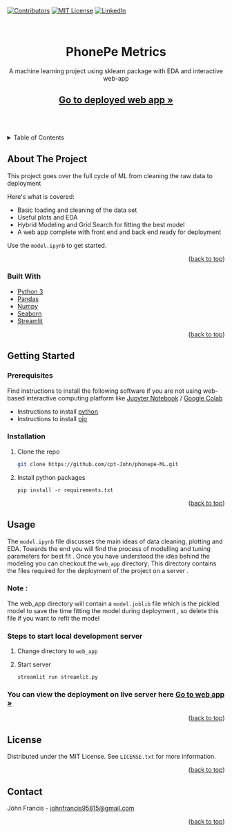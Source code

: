 <div id="top"></div>

[![Contributors][contributors-shield]][contributors-url]
[![MIT License][license-shield]][license-url]
[![LinkedIn][linkedin-shield]][linkedin-url]

<!-- PROJECT LOGO -->
<br />
<div align="center">

  <h1 align="center">PhonePe Metrics</h1>

  <p align="center">
    A machine learning project using sklearn package with EDA and interactive web-app
    <br />
    <a href=""><strong><h2>Go to deployed web app »</h2></strong></a>
    <br />
    <br />
  </p>
</div>

<!-- TABLE OF CONTENTS -->
<details>
  <summary>Table of Contents</summary>
  <ol>
    <li>
      <a href="#about-the-project">About The Project</a>
      <ul>
        <li><a href="#built-with">Built With</a></li>
      </ul>
    </li>
    <li>
      <a href="#getting-started">Getting Started</a>
      <ul>
        <li><a href="#prerequisites">Prerequisites</a></li>
        <li><a href="#installation">Installation</a></li>
      </ul>
    </li>
    <li><a href="#usage">Usage</a></li>
    <li><a href="#license">License</a></li>
    <li><a href="#contact">Contact</a></li>
  </ol>
</details>

<!-- ABOUT THE PROJECT -->

## About The Project

This project goes over the full cycle of ML from cleaning the raw data to deployment

Here's what is covered:

- Basic loading and cleaning of the data set
- Useful plots and EDA
- Hybrid Modeling and Grid Search for fitting the best model
- A web app complete with front end and back end ready for deployment

Use the `model.ipynb` to get started.

<p align="right">(<a href="#top">back to top</a>)</p>

### Built With

- [Python 3](https://www.python.org/)
- [Pandas](https://pandas.pydata.org/)
- [Numpy](https://numpy.org/)
- [Seaborn](https://seaborn.pydata.org/)
- [Streamlit](https://share.streamlit.io/)

<p align="right">(<a href="#top">back to top</a>)</p>

<!-- GETTING STARTED -->

## Getting Started

### Prerequisites

Find instructions to install the following software if you are not using web-based interactive computing platform like [Jupyter Notebook](https://jupyter.org/) / [Google Colab](https://colab.research.google.com/?)

- Instructions to install [python](https://wiki.python.org/moin/BeginnersGuide/Download)
- Instructions to install [pip](https://pip.pypa.io/en/stable/installation/)

### Installation

1. Clone the repo
   ```sh
   git clone https://github.com/cpt-John/phonepe-ML.git
   ```
2. Install python packages

   ```
   pip install -r requirements.txt
   ```

<p align="right">(<a href="#top">back to top</a>)</p>

<!-- USAGE EXAMPLES -->

## Usage

The `model.ipynb` file discusses the main ideas of data cleaning, plotting and EDA. Towards the end you will find the process of modelling and tuning parameters for best fit . Once you have understood the idea behind the modeling you can checkout the `web_app` directory; This directory contains the files required for the deployment of the project on a server .

### Note :

The web_app directory will contain a `model.joblib` file which is the pickled model to save the time fitting the model during deployment , so delete this file if you want to refit the model

### Steps to start local development server

1. Change directory to `web_app`

2. Start server
   ```
   streamlit run streamlit.py
   ```

### You can view the deployment on live server here <a href=""><strong>Go to web app »</strong></a>

<p align="right">(<a href="#top">back to top</a>)</p>

<!-- LICENSE -->

## License

Distributed under the MIT License. See `LICENSE.txt` for more information.

<p align="right">(<a href="#top">back to top</a>)</p>

<!-- CONTACT -->

## Contact

John Francis - johnfrancis95815@gmail.com

<p align="right">(<a href="#top">back to top</a>)</p>

<!-- MARKDOWN LINKS & IMAGES -->

[contributors-shield]: https://img.shields.io/github/contributors/cpt-John/sales_demand_forecasting?style=for-the-badge
[contributors-url]: https://github.com/cpt-John
[license-shield]: https://img.shields.io/github/license/cpt-John/sales_demand_forecasting?style=for-the-badge
[license-url]: https://github.com/cpt-John/sales_demand_forecasting/blob/master/LICENSE.txt
[linkedin-shield]: https://img.shields.io/badge/-LinkedIn-black.svg?style=for-the-badge&logo=linkedin&colorB=555
[linkedin-url]: https://www.linkedin.com/in/john-francis-526999148/
